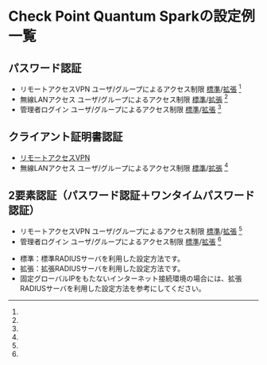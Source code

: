 # Check Point Quantum Sparkの設定例一覧
## パスワード認証
* リモートアクセスVPN ユーザ/グループによるアクセス制限 [標準](vpn-group-password.md)/[拡張](vpn-group-password-adv.md) [^1]
* 無線LANアクセス ユーザ/グループによるアクセス制限 [標準](wlan-group-password.md)/[拡張](wlan-group-password-adv.md) [^1]
* 管理者ログイン ユーザ/グループによるアクセス制限 [標準](adminlogin-group-password.md)/[拡張](adminlogin-group-password-adv.md) [^1]

## クライアント証明書認証
* [リモートアクセスVPN](vpn-cert.md)
* 無線LANアクセス ユーザ/グループによるアクセス制限 [標準](wlan-group-cert.md)/[拡張](wlan-group-cert-adv.md) [^1]

## 2要素認証（パスワード認証＋ワンタイムパスワード認証）
* リモートアクセスVPN ユーザ/グループによるアクセス制限 [標準](vpn-group-otp.md)/[拡張](vpn-group-otp-adv.md) [^1]
* 管理者ログイン ユーザ/グループによるアクセス制限 [標準](adminlogin-group-otp.md)/[拡張](adminlogin-group-otp-adv.md) [^1]

[^1]:
  * 標準：標準RADIUSサーバを利用した設定方法です。
  * 拡張：拡張RADIUSサーバを利用した設定方法です。
  * 固定グローバルIPをもたないインターネット接続環境の場合には、拡張RADIUSサーバを利用した設定方法を参考にしてください。